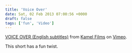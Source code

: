 ```yaml
---
title: 'Voice Over'
date: Sat, 02 Feb 2013 07:00:56 +0000
draft: false
tags: ['fun', 'Video']
---
```


[VOICE OVER (English subtitles)](http://vimeo.com/58150375) from [Kamel Films](http://vimeo.com/kamelfilms) on [Vimeo](http://vimeo.com).

This short has a fun twist.
